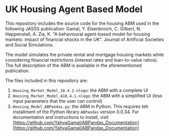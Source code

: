 # UK Housing Agent Based Model

This repository includes the source code for the housing ABM used in the following JASSS publication: Gamal, Y. Elsenbroich, C. Gilbert, N. Heppenstall, A. Zia, K. "A behavioural agent-based model for housing markets: impact of financial shocks in the UK". Journal of Artificial Societies and Social Simulations. 

The model simulates the private rental and mortgage housing markets while considering financial restrictions (interest rates and loan-to-value ratios). The full description of the ABM is available in the aforementioned publication.

The files included in this repository are:

1. `Housing_Market_Model_18.4.2.nlogo`: the ABM with a complete UI
2. `Housing_Market_Model_A18.4.1.nlogo`: the ABM with a simplified UI (less input parameters that the user can control)
3. `Housing_Model_ABPandas.py`: the ABM in Python. This requires teh installment of the Python library `ABPandas` version 0.0.34. For documentation and instructions to install, visit [https://github.com/YahyaGamal/ABPandas_Documentation][https://github.com/YahyaGamal/ABPandas_Documentation]


